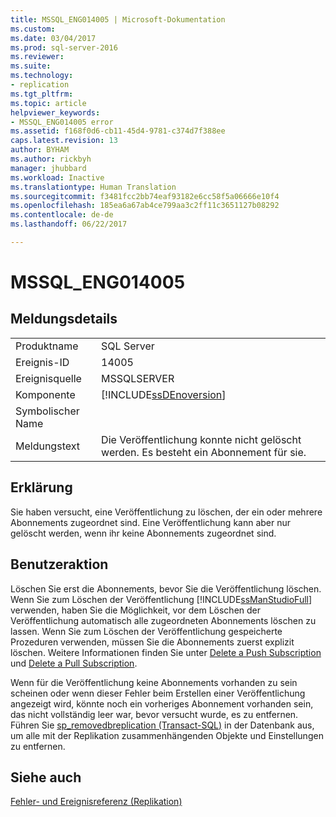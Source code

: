 ```yaml
---
title: MSSQL_ENG014005 | Microsoft-Dokumentation
ms.custom: 
ms.date: 03/04/2017
ms.prod: sql-server-2016
ms.reviewer: 
ms.suite: 
ms.technology:
- replication
ms.tgt_pltfrm: 
ms.topic: article
helpviewer_keywords:
- MSSQL_ENG014005 error
ms.assetid: f168f0d6-cb11-45d4-9781-c374d7f388ee
caps.latest.revision: 13
author: BYHAM
ms.author: rickbyh
manager: jhubbard
ms.workload: Inactive
ms.translationtype: Human Translation
ms.sourcegitcommit: f3481fcc2bb74eaf93182e6cc58f5a06666e10f4
ms.openlocfilehash: 185ea6a67ab4ce799aa3c2ff11c3651127b08292
ms.contentlocale: de-de
ms.lasthandoff: 06/22/2017

---
```

# <a name="mssqleng014005"></a>MSSQL_ENG014005
    
## <a name="message-details"></a>Meldungsdetails  
  
|||  
|-|-|  
|Produktname|SQL Server|  
|Ereignis-ID|14005|  
|Ereignisquelle|MSSQLSERVER|  
|Komponente|[!INCLUDE[ssDEnoversion](../../includes/ssdenoversion-md.md)]|  
|Symbolischer Name||  
|Meldungstext|Die Veröffentlichung konnte nicht gelöscht werden. Es besteht ein Abonnement für sie.|  
  
## <a name="explanation"></a>Erklärung  
 Sie haben versucht, eine Veröffentlichung zu löschen, der ein oder mehrere Abonnements zugeordnet sind. Eine Veröffentlichung kann aber nur gelöscht werden, wenn ihr keine Abonnements zugeordnet sind.  
  
## <a name="user-action"></a>Benutzeraktion  
 Löschen Sie erst die Abonnements, bevor Sie die Veröffentlichung löschen. Wenn Sie zum Löschen der Veröffentlichung [!INCLUDE[ssManStudioFull](../../includes/ssmanstudiofull-md.md)] verwenden, haben Sie die Möglichkeit, vor dem Löschen der Veröffentlichung automatisch alle zugeordneten Abonnements löschen zu lassen. Wenn Sie zum Löschen der Veröffentlichung gespeicherte Prozeduren verwenden, müssen Sie die Abonnements zuerst explizit löschen. Weitere Informationen finden Sie unter [Delete a Push Subscription](../../relational-databases/replication/delete-a-push-subscription.md) und [Delete a Pull Subscription](../../relational-databases/replication/delete-a-pull-subscription.md).  
  
 Wenn für die Veröffentlichung keine Abonnements vorhanden zu sein scheinen oder wenn dieser Fehler beim Erstellen einer Veröffentlichung angezeigt wird, könnte noch ein vorheriges Abonnement vorhanden sein, das nicht vollständig leer war, bevor versucht wurde, es zu entfernen. Führen Sie [sp_removedbreplication &#40;Transact-SQL&#41;](../../relational-databases/system-stored-procedures/sp-removedbreplication-transact-sql.md) in der Datenbank aus, um alle mit der Replikation zusammenhängenden Objekte und Einstellungen zu entfernen.  
  
## <a name="see-also"></a>Siehe auch  
 [Fehler- und Ereignisreferenz &#40;Replikation&#41;](../../relational-databases/replication/errors-and-events-reference-replication.md)  
  
  

